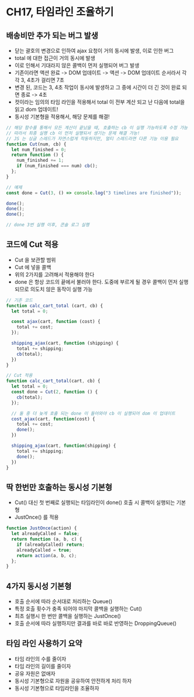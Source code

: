 # CH17, 타임라인 조율하기

## 배송비만 추가 되는 버그 발생

- 닫는 괄호의 변경으로 인하여 ajax 요청이 거의 동시에 발생, 이로 인한 버그
- total 에 대한 접근이 거의 동시에 발생
- 이로 인해서 기대라지 않은 콜백이 먼저 실행되어 버그 발생
- 기존이라면 액션 완료 -> DOM 업데이트 -> 액션 -> DOM 업데이트 순서라서 각각 3, 4초가 걸리면 7초
- 변경 된, 코드는 3, 4초 작업이 동시에 발생하고 그 중에 시간이 더 긴 것이 완료 되면 종료 -> 4초
- 컷이라는 임의의 타임 라인을 적용해서 total 이 전부 계산 되고 난 다음에 total을 읽고 dom 업데이트!
- 동시성 기본형을 적용해서, 해당 문제를 해결!

```js
// 해당 함수를 통해서 모든 계산이 끝났을 때, 호출하는 cb 이 실행 가능하도록 수정 가능
// 따라서 최종 실행 cb 이 먼저 실행되서 생기는 문제 해결 가능!
// JS 는 싱글 스레드가 자연스럽게 작동하지만, 멀티 스레드라면 다른 기능 이용 필요
function Cut(num, cb) {
  let num_finished = 0;
  return function () {
    num_finished += 1;
    if (num_finished === num) cb();
  };
}

// 예제
const done = Cut(3, () => console.log("3 timelines are finished"));

done();
done();
done();

// done 3번 실행 이후, 콘솔 로그 실행
```

## 코드에 Cut 적용

- Cut 을 보관할 범위
- Cut 에 넣을 콜백
- 위의 2가지를 고려해서 적용해야 한다
- done 은 항상 코드의 끝에서 불러야 한다. 도중에 부르게 될 경우 콜백이 먼저 실행 되므로 의도치 않은 동작이 실행 가능

```js
// 기존 코드
function calc_cart_total (cart, cb) {
  let total = 0;

  const ajax(cart, function (cost) {
    total += cost;
  });

  shipping_ajax(cart, function (shipping) {
    total += shipping;
    cb(total);
  })
}

// Cut 적용
function calc_cart_total(cart, cb) {
  let total = 0;
  const done = Cut(2, function () {
    cb(total);
  });

  // 둘 중 더 늦게 호출 되는 done 이 들어와야 cb 이 실행되어 dom 이 업데이트
  cost_ajax(cart, function(cost) {
    total += cost;
    done();
  })

  shipping_ajax(cart, function(shipping) {
    total += shipping;
    done();
  })
}
```

## 딱 한번만 호출하는 동시성 기본형

- Cut() 대신 첫 번째로 실행되는 타임라인이 done() 호출 시 콜백이 실행되는 기본형
- JustOnce() 를 적용

```js
function JustOnce(action) {
  let alreadyCalled = false;
  return function (a, b, c) {
    if (alreadyCalled) return;
    alreadyCalled = true;
    return action(a, b, c);
  };
}
```

## 4가지 동시성 기본형

- 호출 순서에 따라 순서대로 처리하는 Queue()
- 특정 호출 횟수가 충족 되어야 마지막 콜백을 실행하는 Cut()
- 최초 실행시 한 번만 콜백을 실행하는 JustOnce()
- 호출 순서에 따라 실행하지만 결과를 바로 바로 반영하는 DroppingQueue()

## 타임 라인 사용하기 요약

- 타임 라인의 수를 줄이자
- 타임 라인의 길이를 줄이자
- 공유 자원은 없애자
- 동시성 기본형으로 자원을 공유하여 안전하게 처리 하자
- 동시성 기본형으로 타임라인을 조율하자
